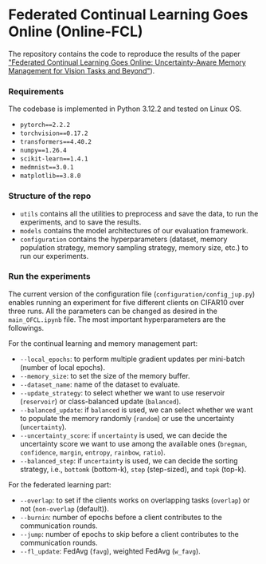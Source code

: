 # Federated Continual Learning Goes Online (Online-FCL)

The repository contains the code to reproduce the results of the paper ["Federated Continual Learning Goes Online: Uncertainty-Aware Memory Management for Vision Tasks and Beyond"](https://openreview.net/forum?id=f65RuQgVlp)). 

### Requirements
The codebase is implemented in Python 3.12.2 and tested on Linux OS.
 - `pytorch==2.2.2`
 - `torchvision==0.17.2`
 - `transformers==4.40.2`
 - `numpy==1.26.4`
 - `scikit-learn==1.4.1`
 - `medmnist==3.0.1`
 - `matplotlib==3.8.0` 

### Structure of the repo
- `utils` contains all the utilities to preprocess and save the data, to run the experiments, and to save the results.
- `models` contains the model architectures of our evaluation framework.
- `configuration` contains the hyperparameters (dataset, memory population strategy, memory sampling strategy, memory size, etc.) to run our experiments.

### Run the experiments
The current version of the configuration file (`configuration/config_jup.py`) enables running an experiment for five different clients on CIFAR10 over three runs. All the parameters can be changed as desired in the `main_OFCL.ipynb` file.
The most important hyperparameters are the followings.

For the continual learning and memory management part:
- `--local_epochs`: to perform multiple gradient updates per mini-batch (number of local epochs).
- `--memory_size`: to set the size of the memory buffer.
- `--dataset_name`: name of the dataset to evaluate.
- `--update_strategy`: to select whether we want to use reservoir (`reservoir`) or class-balanced update (`balanced`).
- `--balanced_update`: if `balanced` is used, we can select whether we want to populate the memory randomly (`random`) or use the uncertainty (`uncertainty`).
- `--uncertainty_score`: if `uncertainty` is used, we can decide the uncertainty score we want to use among the available ones (`bregman`, `confidence`, `margin`, `entropy`, `rainbow`, `ratio`).
- `--balanced_step`: if `uncertainty` is used, we can decide the sorting strategy, i.e., `bottomk` (bottom-k), `step` (step-sized), and `topk` (top-k).

For the federated learning part:
- `--overlap`: to set if the clients works on overlapping tasks (`overlap`) or not (`non-overlap` (default)).
- `--burnin`: number of epochs before a client contributes to the communication rounds.
- `--jump`: number of epochs to skip before a client contributes to the communication rounds.
- `--fl_update`: FedAvg (`favg`), weighted FedAvg (`w_favg`).